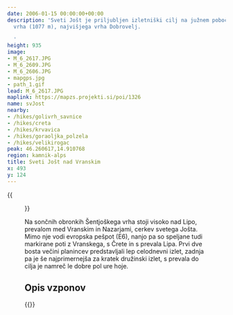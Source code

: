 ```yaml
---
date: 2006-01-15 00:00:00+00:00
description: 'Sveti Jošt je priljubljen izletniški cilj na južnem pobočju Šentjoškega
  vrha (1077 m), najvišjega vrha Dobrovelj.

  '
height: 935
image:
- M_6_2617.JPG
- M_6_2609.JPG
- M_6_2606.JPG
- mapgps.jpg
- path_1.gif
lead: M_6_2617.JPG
maplink: https://mapzs.projekti.si/poi/1326
name: svJost
nearby:
- /hikes/golivrh_savnice
- /hikes/creta
- /hikes/krvavica
- /hikes/goraoljka_polzela
- /hikes/velikirogac
peak: 46.260617,14.910768
region: kamnik-alps
title: Sveti Jošt nad Vranskim
x: 493
y: 124
---
```

{{<figure src="M_6_2617.JPG">}}

Na sončnih obronkih Šentjoškega vrha stoji visoko nad Lipo, prevalom med Vranskim in Nazarjami, cerkev svetega Jošta. Mimo nje vodi evropska pešpot (E6), nanjo pa so speljane tudi markirane poti z Vranskega, s Črete in s prevala Lipa. Prvi dve bosta večini planincev predstavljali lep celodnevni izlet, zadnja pa je še najprimernejša za kratek družinski izlet, s prevala do cilja je namreč le dobre pol ure hoje.

## Opis vzponov

{{<multipath-hike-list>}} 
